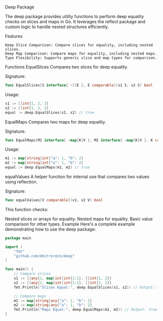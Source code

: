
Deep Package

The deep package provides utility functions to perform deep equality checks on slices and maps in Go. It leverages the reflect package and custom logic to handle nested structures efficiently.

Features
```
Deep Slice Comparison: Compare slices for equality, including nested slices.
Deep Map Comparison: Compare maps for equality, including nested maps.
Type Flexibility: Supports generic slice and map types for comparison.
```

Functions
EqualSlices
Compares two slices for deep equality.

Signature:
```go
func EqualSlices[S interface{ ~[]E }, E comparable](s1 S, s2 S) bool
```
Usage:

```go
s1 := []int{1, 2, 3}
s2 := []int{1, 2, 3}
equal := deep.EqualSlices(s1, s2) // true
```
EqualMaps
Compares two maps for deep equality.

Signature:

```go
func EqualMaps[M1 interface{ ~map[K]V }, M2 interface{ ~map[K]V }, K comparable, V comparable](m1 M1, m2 M2) bool
```
Usage:

```go
m1 := map[string]int{"a": 1, "b": 2}
m2 := map[string]int{"a": 1, "b": 2}
equal := deep.EqualMaps(m1, m2) // true
```
equalValues
A helper function for internal use that compares two values using reflection.

Signature:

```go
func equalValues[V comparable](v1, v2 V) bool
```
This function checks:

Nested slices or arrays for equality.
Nested maps for equality.
Basic value comparison for other types.
Example
Here's a complete example demonstrating how to use the deep package:

```go
package main

import (
    "fmt"
    "github.com/dmitrorezn/deep"
)

func main() {
    // Compare slices
    s1 := []any{1, map[int]int{1:1}, []int{1, 2}}
    s2 := []any{1, map[int]int{1:1}, []int{1, 2}}
    fmt.Println("Slices Equal:", deep.EqualSlices(s1, s2)) // Output: true

	// Compare maps
	m1 := map[string]any{"a": 1, "b": 2}
	m2 := map[string]any{"a": 1, "b": 2}
	fmt.Println("Maps Equal:", deep.EqualMaps(m1, m2)) // Output: true
}
```